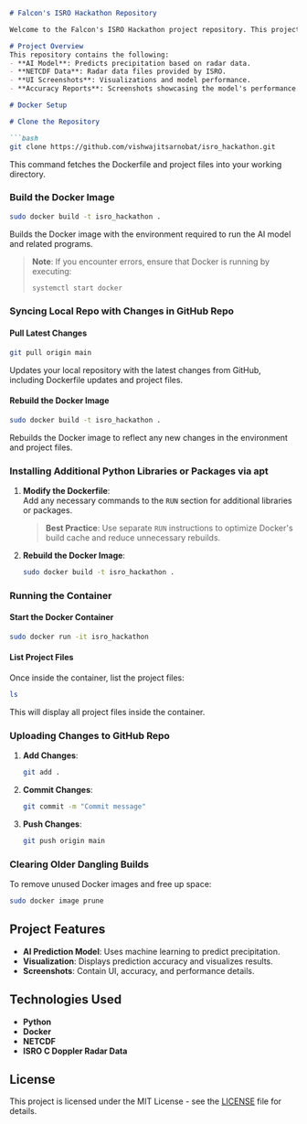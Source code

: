 ```markdown
# Falcon's ISRO Hackathon Repository

Welcome to the Falcon's ISRO Hackathon project repository. This project involves predicting precipitation using an AI model based on NETCDF data provided by ISRO, recorded with C Doppler radar data. The repository includes the AI model, UI, accuracy, and visualization screenshots.

# Project Overview
This repository contains the following:
- **AI Model**: Predicts precipitation based on radar data.
- **NETCDF Data**: Radar data files provided by ISRO.
- **UI Screenshots**: Visualizations and model performance.
- **Accuracy Reports**: Screenshots showcasing the model's performance.

# Docker Setup

# Clone the Repository

```bash
git clone https://github.com/vishwajitsarnobat/isro_hackathon.git
```

This command fetches the Dockerfile and project files into your working directory.

### Build the Docker Image

```bash
sudo docker build -t isro_hackathon .
```

Builds the Docker image with the environment required to run the AI model and related programs.

> **Note**: If you encounter errors, ensure that Docker is running by executing:
> ```bash
> systemctl start docker
> ```

### Syncing Local Repo with Changes in GitHub Repo

#### Pull Latest Changes

```bash
git pull origin main
```

Updates your local repository with the latest changes from GitHub, including Dockerfile updates and project files.

#### Rebuild the Docker Image

```bash
sudo docker build -t isro_hackathon .
```

Rebuilds the Docker image to reflect any new changes in the environment and project files.

### Installing Additional Python Libraries or Packages via apt

1. **Modify the Dockerfile**:  
   Add any necessary commands to the `RUN` section for additional libraries or packages.
   > **Best Practice**: Use separate `RUN` instructions to optimize Docker's build cache and reduce unnecessary rebuilds.
   
2. **Rebuild the Docker Image**:
   ```bash
   sudo docker build -t isro_hackathon .
   ```

### Running the Container

#### Start the Docker Container

```bash
sudo docker run -it isro_hackathon
```

#### List Project Files

Once inside the container, list the project files:

```bash
ls
```

This will display all project files inside the container.

### Uploading Changes to GitHub Repo

1. **Add Changes**:
   ```bash
   git add .
   ```

2. **Commit Changes**:
   ```bash
   git commit -m "Commit message"
   ```

3. **Push Changes**:
   ```bash
   git push origin main
   ```

### Clearing Older Dangling Builds

To remove unused Docker images and free up space:

```bash
sudo docker image prune
```

## Project Features
- **AI Prediction Model**: Uses machine learning to predict precipitation.
- **Visualization**: Displays prediction accuracy and visualizes results.
- **Screenshots**: Contain UI, accuracy, and performance details.

## Technologies Used
- **Python**
- **Docker**
- **NETCDF**
- **ISRO C Doppler Radar Data**

## License
This project is licensed under the MIT License - see the [LICENSE](LICENSE) file for details.

